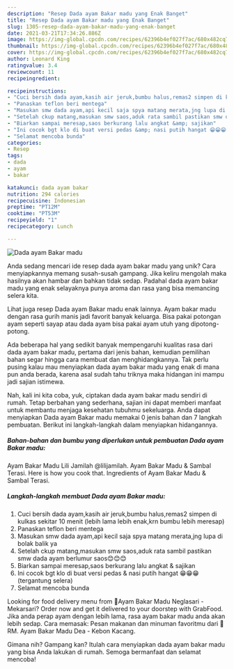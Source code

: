 ```yaml
---
description: "Resep Dada ayam Bakar madu yang Enak Banget"
title: "Resep Dada ayam Bakar madu yang Enak Banget"
slug: 1305-resep-dada-ayam-bakar-madu-yang-enak-banget
date: 2021-03-21T17:34:26.886Z
image: https://img-global.cpcdn.com/recipes/62396b4ef027f7ac/680x482cq70/dada-ayam-bakar-madu-foto-resep-utama.jpg
thumbnail: https://img-global.cpcdn.com/recipes/62396b4ef027f7ac/680x482cq70/dada-ayam-bakar-madu-foto-resep-utama.jpg
cover: https://img-global.cpcdn.com/recipes/62396b4ef027f7ac/680x482cq70/dada-ayam-bakar-madu-foto-resep-utama.jpg
author: Leonard King
ratingvalue: 3.4
reviewcount: 11
recipeingredient:

recipeinstructions:
- "Cuci bersih dada ayam,kasih air jeruk,bumbu halus,remas2 simpen di kulkas sekitar 10 menit (lebih lama lebih enak,krn bumbu lebih meresap)"
- "Panaskan teflon beri mentega"
- "Masukan smw dada ayam,api kecil saja spya matang merata,jng lupa di bolak balik ya"
- "Setelah ckup matang,masukan smw saos,aduk rata sambil pastikan smw dada ayam berlumur saos😊😊😊"
- "Biarkan sampai meresap,saos berkurang lalu angkat &amp; sajikan"
- "Ini cocok bgt klo di buat versi pedas &amp; nasi putih hangat 😁😁😁 (tergantung selera)"
- "Selamat mencoba bunda"
categories:
- Resep
tags:
- dada
- ayam
- bakar

katakunci: dada ayam bakar 
nutrition: 294 calories
recipecuisine: Indonesian
preptime: "PT12M"
cooktime: "PT53M"
recipeyield: "1"
recipecategory: Lunch

---
```



![Dada ayam Bakar madu](https://img-global.cpcdn.com/recipes/62396b4ef027f7ac/680x482cq70/dada-ayam-bakar-madu-foto-resep-utama.jpg)

Anda sedang mencari ide resep dada ayam bakar madu yang unik? Cara menyiapkannya memang susah-susah gampang. Jika keliru mengolah maka hasilnya akan hambar dan bahkan tidak sedap. Padahal dada ayam bakar madu yang enak selayaknya punya aroma dan rasa yang bisa memancing selera kita.

Lihat juga resep Dada ayam Bakar madu enak lainnya. Ayam bakar madu dengan rasa gurih manis jadi favorit banyak keluarga. Bisa pakai potongan ayam seperti sayap atau dada ayam bisa pakai ayam utuh yang dipotong-potong.

Ada beberapa hal yang sedikit banyak mempengaruhi kualitas rasa dari dada ayam bakar madu, pertama dari jenis bahan, kemudian pemilihan bahan segar hingga cara membuat dan menghidangkannya. Tak perlu pusing kalau mau menyiapkan dada ayam bakar madu yang enak di mana pun anda berada, karena asal sudah tahu triknya maka hidangan ini mampu jadi sajian istimewa.


Nah, kali ini kita coba, yuk, ciptakan dada ayam bakar madu sendiri di rumah. Tetap berbahan yang sederhana, sajian ini dapat memberi manfaat untuk membantu menjaga kesehatan tubuhmu sekeluarga. Anda dapat menyiapkan Dada ayam Bakar madu memakai 0 jenis bahan dan 7 langkah pembuatan. Berikut ini langkah-langkah dalam menyiapkan hidangannya.

<!--inarticleads1-->

##### Bahan-bahan dan bumbu yang diperlukan untuk pembuatan Dada ayam Bakar madu:



Ayam Bakar Madu Lili Jamilah @lilijamilah. Ayam Bakar Madu &amp; Sambal Terasi. Here is how you cook that. Ingredients of Ayam Bakar Madu &amp; Sambal Terasi. 

<!--inarticleads2-->

##### Langkah-langkah membuat Dada ayam Bakar madu:

1. Cuci bersih dada ayam,kasih air jeruk,bumbu halus,remas2 simpen di kulkas sekitar 10 menit (lebih lama lebih enak,krn bumbu lebih meresap)
1. Panaskan teflon beri mentega
1. Masukan smw dada ayam,api kecil saja spya matang merata,jng lupa di bolak balik ya
1. Setelah ckup matang,masukan smw saos,aduk rata sambil pastikan smw dada ayam berlumur saos😊😊😊
1. Biarkan sampai meresap,saos berkurang lalu angkat &amp; sajikan
1. Ini cocok bgt klo di buat versi pedas &amp; nasi putih hangat 😁😁😁 (tergantung selera)
1. Selamat mencoba bunda


Looking for food delivery menu from 🌟Ayam Bakar Madu Neglasari - Mekarsari? Order now and get it delivered to your doorstep with GrabFood. Jika anda perap ayam dengan lebih lama, rasa ayam bakar madu anda akan lebih sedap. Cara memasak: Pesan makanan dan minuman favoritmu dari 🌟RM. Ayam Bakar Madu Dea - Kebon Kacang. 

Gimana nih? Gampang kan? Itulah cara menyiapkan dada ayam bakar madu yang bisa Anda lakukan di rumah. Semoga bermanfaat dan selamat mencoba!

